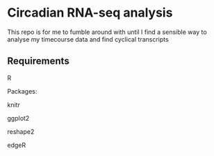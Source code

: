 Circadian RNA-seq analysis
======================

This repo is for me to fumble around with until I find a sensible way to 
analyse my timecourse data and find cyclical transcripts


Requirements
------------
R

Packages: 

knitr

ggplot2

reshape2

edgeR
